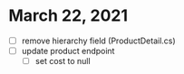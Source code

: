 # March 22, 2021

- [ ] remove hierarchy field (ProductDetail.cs)
- [ ] update product endpoint
  - [ ] set cost to null